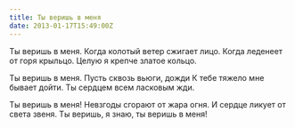 ```yaml
---
title: Ты веришь в меня
date: 2013-01-17T15:49:00Z
---
```


Ты веришь в меня.
Когда колотый ветер сжигает лицо.
Когда леденеет от горя крыльцо.
Целую я крепче златое кольцо.

Ты веришь в меня.
Пусть сквозь вьюги, дожди
К тебе тяжело мне бывает дойти.
Ты сердцем всем ласковым жди.

Ты веришь в меня!
Невзгоды сгорают от жара огня.
И сердце ликует от света звеня.
Ты веришь, я знаю, ты веришь в меня!